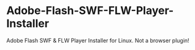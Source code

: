 # Adobe-Flash-SWF-FLW-Player-Installer
Adobe Flash SWF &amp; FLW Player Installer for Linux. Not a browser plugin!
